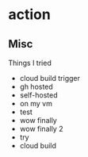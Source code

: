 # action




## Misc

Things I tried
- cloud build trigger
- gh hosted
- self-hosted
- on my vm
- test
- wow finally
- wow finally 2
- try
- cloud build
